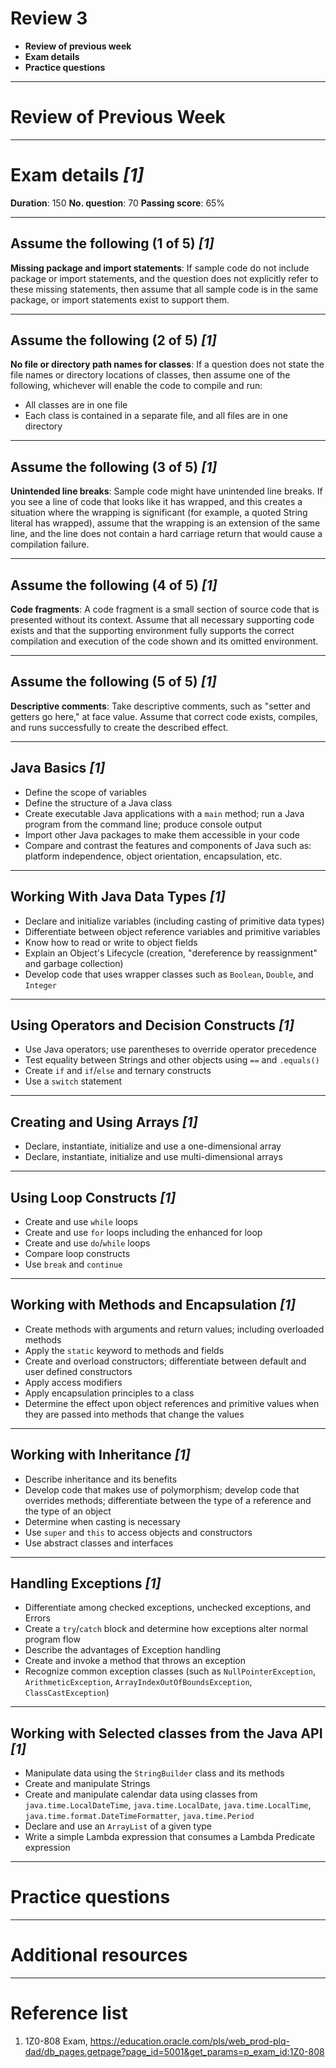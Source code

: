 <!--
$theme: default
page_number: true
footer: Java Class - Review 3
-->

# Review 3

- **Review of previous week**
- **Exam details**
- **Practice questions**

-----------------------------------------------------------------------------

# Review of Previous Week

-----------------------------------------------------------------------------

# Exam details _[1]_

**Duration**: 150
**No. question**: 70
**Passing score**: 65%

-----------------------------------------------------------------------------

## Assume the following (1 of 5) _[1]_

**Missing package and import statements**: If sample code do not include package or import statements, and the question does not explicitly refer to these missing statements, then assume that all sample code is in the same package, or import statements exist to support them.

-----------------------------------------------------------------------------

## Assume the following (2 of 5) _[1]_

**No file or directory path names for classes**: If a question does not state the file names or directory locations of classes, then assume one of the following, whichever will enable the code to compile and run:

- All classes are in one file
- Each class is contained in a separate file, and all files are in one directory

-----------------------------------------------------------------------------

## Assume the following (3 of 5) _[1]_

**Unintended line breaks**: Sample code might have unintended line breaks. If you see a line of code that looks like it has wrapped, and this creates a situation where the wrapping is significant (for example, a quoted String literal has wrapped), assume that the wrapping is an extension of the same line, and the line does not contain a hard carriage return that would cause a compilation failure.

-----------------------------------------------------------------------------

## Assume the following (4 of 5) _[1]_

**Code fragments**: A code fragment is a small section of source code that is presented without its context. Assume that all necessary supporting code exists and that the supporting environment fully supports the correct compilation and execution of the code shown and its omitted environment.

-----------------------------------------------------------------------------

## Assume the following (5 of 5) _[1]_

**Descriptive comments**: Take descriptive comments, such as "setter and getters go here," at face value. Assume that correct code exists, compiles, and runs successfully to create the described effect.

-----------------------------------------------------------------------------

## Java Basics _[1]_

- Define the scope of variables
- Define the structure of a Java class
- Create executable Java applications with a `main` method; run a Java program from the command line; produce console output
- Import other Java packages to make them accessible in your code
- Compare and contrast the features and components of Java such as: platform independence, object orientation, encapsulation, etc.

-----------------------------------------------------------------------------

## Working With Java Data Types _[1]_

- Declare and initialize variables (including casting of primitive data types)
- Differentiate between object reference variables and primitive variables
- Know how to read or write to object fields
- Explain an Object's Lifecycle (creation, "dereference by reassignment" and garbage collection)
- Develop code that uses wrapper classes such as `Boolean`, `Double`, and `Integer`

-----------------------------------------------------------------------------

## Using Operators and Decision Constructs _[1]_

- Use Java operators; use parentheses to override operator precedence
- Test equality between Strings and other objects using `==` and `.equals()`
- Create `if` and `if`/`else` and ternary constructs
- Use a `switch` statement

-----------------------------------------------------------------------------

## Creating and Using Arrays _[1]_

- Declare, instantiate, initialize and use a one-dimensional array
- Declare, instantiate, initialize and use multi-dimensional arrays

-----------------------------------------------------------------------------

## Using Loop Constructs _[1]_

- Create and use `while` loops
- Create and use `for` loops including the enhanced for loop
- Create and use `do`/`while` loops
- Compare loop constructs
- Use `break` and `continue`

-----------------------------------------------------------------------------

## Working with Methods and Encapsulation _[1]_

- Create methods with arguments and return values; including overloaded methods
- Apply the `static` keyword to methods and fields
- Create and overload constructors; differentiate between default and user defined constructors
- Apply access modifiers
- Apply encapsulation principles to a class
- Determine the effect upon object references and primitive values when they are passed into methods that change the values

-----------------------------------------------------------------------------

## Working with Inheritance _[1]_

- Describe inheritance and its benefits
- Develop code that makes use of polymorphism; develop code that overrides methods;  differentiate between the type of a reference and the type of an object
- Determine when casting is necessary
- Use `super` and `this` to access objects and constructors
- Use abstract classes and interfaces

-----------------------------------------------------------------------------

## Handling Exceptions _[1]_

- Differentiate among checked exceptions, unchecked exceptions, and Errors
- Create a `try`/`catch` block and determine how exceptions alter normal program flow
- Describe the advantages of Exception handling
- Create and invoke a method that throws an exception
- Recognize common exception classes (such as `NullPointerException`, `ArithmeticException`, `ArrayIndexOutOfBoundsException`, `ClassCastException`)

-----------------------------------------------------------------------------

## Working with Selected classes from the Java API _[1]_

- Manipulate data using the `StringBuilder` class and its methods
- Create and manipulate Strings
- Create and manipulate calendar data using classes from `java.time.LocalDateTime`, `java.time.LocalDate`, `java.time.LocalTime`, `java.time.format.DateTimeFormatter`, `java.time.Period`
- Declare and use an `ArrayList` of a given type
- Write a simple Lambda expression that consumes a Lambda Predicate expression

-----------------------------------------------------------------------------

# Practice questions

-----------------------------------------------------------------------------

# Additional resources

-----------------------------------------------------------------------------

# Reference list

1. 1Z0-808 Exam, https://education.oracle.com/pls/web_prod-plq-dad/db_pages.getpage?page_id=5001&get_params=p_exam_id:1Z0-808
